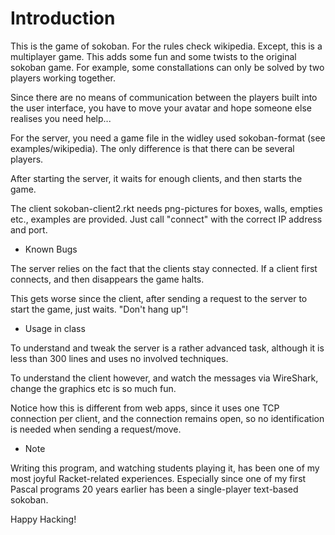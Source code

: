 # Introduction

This is the game of sokoban. For the rules check wikipedia.  Except,
this is a multiplayer game. This adds some fun and some twists to the
original sokoban game. For example, some constallations can only be
solved by two players working together.

Since there are no means of communication between the players built into
the user interface, you have to move your avatar and hope someone else
realises you need help... 

For the server, you need a game file in the widley used
sokoban-format (see examples/wikipedia). The only difference is that
there can be several players.

After starting the server, it waits for enough clients, and then
starts the game.

The client sokoban-client2.rkt needs png-pictures for
boxes, walls, empties etc., examples are provided. 
Just call "connect" with the correct IP address and port.


* Known Bugs

The server relies on the fact that the clients stay connected. 
If a client first connects, and then disappears the game halts.

This gets worse since the client, after sending a request 
to the server to start the game, just waits. "Don't hang up"!

* Usage in class

To understand and tweak the server is a rather advanced task, although
it is less than 300 lines and uses no involved techniques.

To understand the client however, and watch the messages via
WireShark, change the graphics etc is so much fun.

Notice how this is different from web apps, since it uses one TCP
connection per client, and the connection remains open, so no
identification is needed when sending a request/move.

* Note

Writing this program, and watching students playing it, has been one
of my most joyful Racket-related experiences. Especially since one of
my first Pascal programs 20 years earlier has been a single-player
text-based sokoban. 

Happy Hacking!